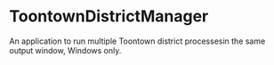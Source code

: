 # ToontownDistrictManager
An application to run multiple Toontown district processesin the same output window, Windows only.
